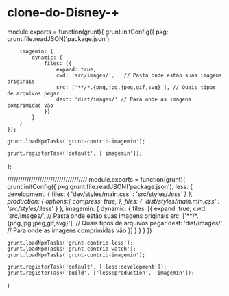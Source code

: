 # clone-do-Disney-+


module.exports = function(grunt){
    grunt.initConfig({
        pkg: grunt.file.readJSON('package.json'),

        imagemin: {
            dynamic: {
                files: [{
                    expand: true,
                    cwd: 'src/images/',   // Pasta onde estão suas imagens originais
                    src: ['**/*.{png,jpg,jpeg,gif,svg}'], // Quais tipos de arquivos pegar
                    dest: 'dist/images/' // Para onde as imagens comprimidas vão
                }]
            }
        }
    });

    grunt.loadNpmTasks('grunt-contrib-imagemin');

    grunt.registerTask('default', ['imagemin']);
};




/////////////////////////////////////
module.exports = function(grunt){
    grunt.initConfig({
        pkg:grunt.file.readJSON('package.json'),
        less: {
            development: {
                files: {
                    'dev/styles/main.css' : 'src/styles/*.less'
                }
            },
            production: {
                options:{
                    compress: true,
                },
                files: {
                    'dist/styles/main.min.css' : 'src/styles/*.less'
                }
            },
            imagemin: {
                dynamic: {
                    files: [{
                        expand: true,
                        cwd: 'src/images/',   // Pasta onde estão suas imagens originais
                        src: ['**/*.{png,jpg,jpeg,gif,svg}'], // Quais tipos de arquivos pegar
                        dest: 'dist/images/' // Para onde as imagens comprimidas vão
                    }]
                }
        }
        }
    })



    grunt.loadNpmTasks('grunt-contrib-less');
    grunt.loadNpmTasks('grunt-contrib-watch');
    grunt.loadNpmTasks('grunt-contrib-imagemin');
    
    grunt.registerTask('default', ['less:development']);
    grunt.registerTask('build', ['less:production', 'imagemin']);
}